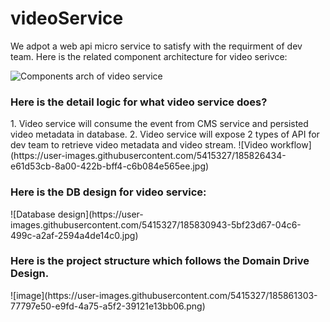 # videoService
We adpot a web api micro service to satisfy with the requirment of dev team.
Here is the related component architecture for video serivce:

![Components arch of video service](https://user-images.githubusercontent.com/5415327/185826347-d512b6ca-ec43-44bf-a31f-79480da9983e.jpg)

<h3>Here is the detail logic for what video service does?</h3>
1. Video service will consume the event from CMS service and persisted video metadata in database.
2. Video service will expose 2 types of API for dev team to retrieve video metadata and video stream.
![Video workflow](https://user-images.githubusercontent.com/5415327/185826434-e61d53cb-8a00-422b-bff4-c6b084e565ee.jpg)

<h3>Here is the DB design for video service:</h3>
![Database design](https://user-images.githubusercontent.com/5415327/185830943-5bf23d67-04c6-499c-a2af-2594a4de14c0.jpg)

<h3>Here is the project structure which follows the Domain Drive Design.</h3>
![image](https://user-images.githubusercontent.com/5415327/185861303-77797e50-e9fd-4a75-a5f2-39121e13bb06.png)
